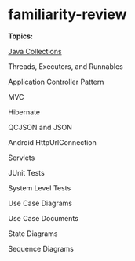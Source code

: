 # familiarity-review

**Topics:**

[Java Collections](https://github.com/cmilstead/familiarity-review/blob/master/java-collections.md)

Threads, Executors, and Runnables	  	

Application Controller Pattern 	  

MVC

Hibernate 

QCJSON and JSON	  	 

Android HttpUrlConnection  	 

Servlets

JUnit Tests	 

System Level Tests  	 

Use Case Diagrams 	 

Use Case Documents	 

State Diagrams 

Sequence Diagrams

